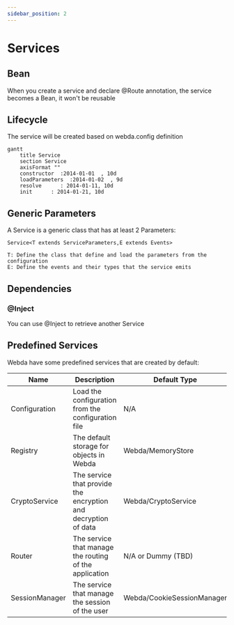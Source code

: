 ```yaml
---
sidebar_position: 2
---
```


# Services

## Bean

When you create a service and declare @Route annotation, the service becomes a Bean, it won't be reusable

## Lifecycle

The service will be created based on webda.config definition

```mermaid
gantt
    title Service
    section Service
    axisFormat ""
    constructor  :2014-01-01  , 10d
    loadParameters  :2014-01-02  , 9d
    resolve      : 2014-01-11, 10d
    init      : 2014-01-21, 10d

```

## Generic Parameters

A Service is a generic class that has at least 2 Parameters:

```
Service<T extends ServiceParameters,E extends Events>

T: Define the class that define and load the parameters from the configuration
E: Define the events and their types that the service emits
```

## Dependencies

### @Inject

You can use @Inject to retrieve another Service

## Predefined Services

Webda have some predefined services that are created by default:

| Name           | Description                                                    | Default Type               |
| -------------- | -------------------------------------------------------------- | -------------------------- |
| Configuration  | Load the configuration from the configuration file             | N/A                        |
| Registry       | The default storage for objects in Webda                       | Webda/MemoryStore          |
| CryptoService  | The service that provide the encryption and decryption of data | Webda/CryptoService        |
| Router         | The service that manage the routing of the application         | N/A or Dummy (TBD)         |
| SessionManager | The service that manage the session of the user                | Webda/CookieSessionManager |
